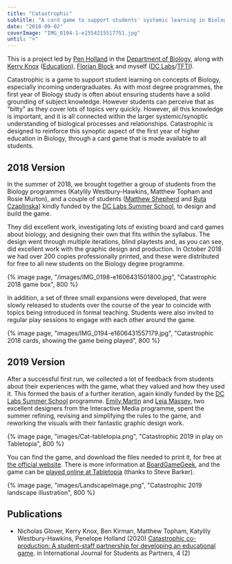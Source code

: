 ```yaml
---
title: "Catastrophic"
subtitle: "A card game to support students' systemic learning in Biology"
date: "2018-09-02"
coverImage: "IMG_0194-1-e1554215517751.jpg"
until: "+"
---
```


This is a project led by [Pen Holland](https://www.york.ac.uk/biology/our-staff/pen-holland/) in the [Department of Biology](https://www.york.ac.uk/biology/), along with [Kerry Knox](https://www.york.ac.uk/education/our-staff/academic/kerry-knox/) ([Education](https://www.york.ac.uk/education/)), [Florian Block](http://florianblock.net/) and myself ([DC Labs](https://www.digitalcreativity.ac.uk)/[TFTI](https://www.york.ac.uk/tfti)).

Catastrophic is a game to support student learning on concepts of Biology, especially incoming undergraduates. As with most degree programmes, the first year of Biology study is often about ensuring students have a solid grounding of subject knowledge. However students can perceive that as "bitty" as they cover lots of topics very quickly. However, all this knowledge is important, and it is all connected within the larger systemic/synoptic understanding of biological processes and relationships. Catastrophic is designed to reinforce this synoptic aspect of the first year of higher education in Biology, through a card game that is made available to all students.

## 2018 Version
In the summer of 2018, we brought together a group of students from the Biology programmes (Katylily Westbury-Hawkins, Matthew Topham and Rosie Murton), and a couple of students ([Matthew Shepherd](http://matthewshepherd.co.uk/) and [Ruta Czaplinska](https://www.rutarizona.com/)) kindly funded by the  [DC Labs Summer School](https://www.digitalcreativity.ac.uk/), to design and build the game.

They did excellent work, investigating lots of existing board and card games about biology, and designing their own that fits within the syllabus. The design went through multiple iterations, blind playtests and, as you can see, did excellent work with the graphic design and production. In October 2018 we had over 200 copies professionally printed, and these were distributed for free to all new students on the Biology degree programme.

{% image page, "/images/IMG_0198-e1606431501800.jpg", "Catastrophic 2018 game box", 800 %}

In addition, a set of three small expansions were developed, that were slowly released to students over the course of the year to coincide with topics being introduced in formal teaching. Students were also invited to regular play sessions to engage with each other around the game.

{% image page, "images/IMG_0194-e1606431557179.jpg", "Catastrophic 2018 cards, showing the game being played", 800 %}

## 2019 Version

After a successful first run, we collected a lot of feedback from students about their experiences with the game, what they valued and how they used it. This formed the basis of a further iteration, again kindly funded by the [DC Labs Summer School](https://www.digitalcreativity.ac.uk/) programme. [Emily Martin](https://www.emilymartin.uk/) and [Leia Massey](http://leiamassey.com), two excellent designers from the Interactive Media programme, spent the summer refining, revising and simplifying the rules to the game, and reworking the visuals with their fantastic graphic design work.

{% image page, "images/Cat-tabletopia.png", "Catastrophic 2019 in play on Tabletopia", 800 %}

You can find the game, and download the files needed to print it, for free at [the official website](https://catastrophic.york.ac.uk/). There is more information at [BoardGameGeek](https://boardgamegeek.com/boardgame/263422/catastrophic), and the game can be [played online at Tabletopia](https://catastrophic.york.ac.uk/play-online) (thanks to Steve Barker).

{% image page, "images/LandscapeImage.png", "Catastrophic 2019 landscape illustration", 800 %}

## Publications
* Nicholas Glover, Kerry Knox, Ben Kirman, Matthew Topham, Katylily Westbury-Hawkins, Penelope Holland (2020) [Catastrophic co-production: A student-staff partnership for developing an educational game](/papers/Glover2020Catastrophic.pdf). in International Journal for Students as Partners, 4 (2)
